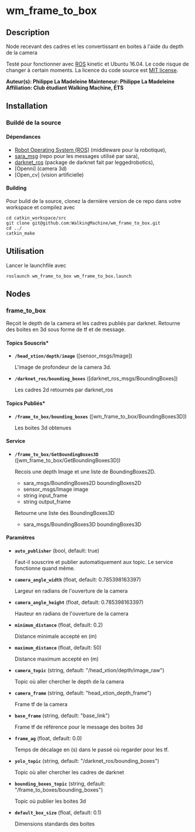 # wm_frame_to_box

## Description

Node recevant des cadres et les convertissant en boites à l'aide du depth de la camera

Testé pour fonctionner avec [ROS] kinetic et Ubuntu 16.04. Le code risque de changer à certain moments.
La licence du code source est [MIT license](LICENSE).

**Auteur(s): Philippe La Madeleine
Mainteneur: Philippe La Madeleine  
Affiliation: Club étudiant Walking Machine, ÉTS**

## Installation

### Buildé de la source

#### Dépendances

- [Robot Operating System (ROS)](http://wiki.ros.org) (middleware pour la robotique),
- [sara_msg](https://github.com/WalkingMachine/sara_msgs) (repo pour les messages utilisé par sara),
- [darknet_ros](https://github.com/leggedrobotics/darknet_ros) (package de darknet fait par leggedrobotics),
- [Openni] (camera 3d)
- [Open_cv] (vision artificielle)


#### Building

Pour build de la source, clonez la dernière version de ce repo dans votre workspace et compilez avec

	cd catkin_workspace/src
	git clone git@github.com:WalkingMachine/wm_frame_to_box.git
	cd ../
	catkin_make

## Utilisation

Lancer le launchfile avec

	roslaunch wm_frame_to_box wm_frame_to_box.launch


## Nodes

### frame_to_box

Reçoit le depth de la camera et les cadres publiés par darknet. Retourne des boites en 3d sous forme de tf et de message.


#### Topics Souscris*

* **`/head_xtion/depth/image`** ([sensor_msgs/Image])

	L'image de profondeur de la camera 3d.

* **`/darknet_ros/bounding_boxes`** ([darknet_ros_msgs/BoundingBoxes])

	Les cadres 2d retournés par darknet_ros

#### Topics Publiés*

* **`/frame_to_box/bounding_boxes`** ([wm_frame_to_box/BoundingBoxes3D])

	Les boites 3d obtenues

#### Service

* **`/frame_to_box/GetBoundingBoxes3D`** ([wm_frame_to_box/GetBoundingBoxes3D])

	Recois une depth Image et une liste de BoundingBoxes2D.
	- sara_msgs/BoundingBoxes2D boundingBoxes2D
	- sensor_msgs/Image image
	- string input_frame
	- string output_frame
	
	Retourne une liste des BoundingBoxes3D
	- sara_msgs/BoundingBoxes3D boundingBoxes3D

#### Paramètres
* **`auto_publisher`** (bool, default: true)

	Faut-il souscrire et publier automatiquement aux topic. Le service fonctionne quand même.
	
* **`camera_angle_width`** (float, default: 0.785398163397)

	Largeur en radians de l'ouverture de la camera

* **`camera_angle_height`** (float, default: 0.785398163397)

	Hauteur en radians de l'ouverture de la camera

* **`minimum_distance`** (float, default: 0.2)

	Distance minimale accepté en (m)

* **`maximum_distance`** (float, default: 50)

	Distance maximum accepté en (m)
	
* **`camera_topic`** (string, default: "/head_xtion/depth/image_raw")

	Topic où aller chercher le depth de la camera

* **`camera_frame`** (string, default: "head_xtion_depth_frame")

	Frame tf de la camera

* **`base_frame`** (string, default: "base_link")

	Frame tf de référence pour le message des boites 3d
	
* **`frame_ag`** (float, default: 0.0)

	Temps de décalage en (s) dans le passé où regarder pour les tf.

* **`yolo_topic`** (string, default: "/darknet_ros/bounding_boxes")

	Topic où aller chercher les cadres de darknet

* **`bounding_boxes_topic`** (string, default: "/frame_to_boxes/bounding_boxes")

	Topic où publier les boites 3d

* **`default_box_size`** (float, default: 0.1)

	Dimensions standards des boites
  

[ROS]: http://www.ros.org
[rviz]: http://wiki.ros.org/rviz
[darknet_ros]: https://github.com/leggedrobotics/darknet_ros
[opencv]: http://wiki.ros.org/opencv3
[readme template]: https://github.com/ethz-asl/ros_best_practices/blob/master/ros_package_template/README.md

